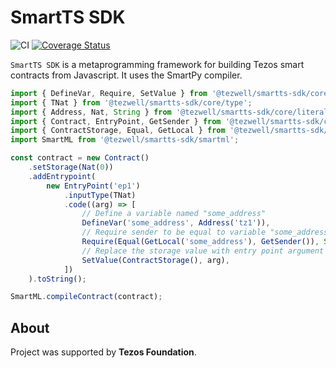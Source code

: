 # SmartTS SDK
![CI](https://github.com/RomarQ/smartts-sdk/workflows/CI/badge.svg)
[![Coverage Status](https://coveralls.io/repos/github/RomarQ/smartts-sdk/badge.svg?branch=main)](https://coveralls.io/github/RomarQ/smartts-sdk?branch=main)

`SmartTS SDK` is a metaprogramming framework for building Tezos smart contracts from Javascript. It uses the SmartPy compiler.

```js
import { DefineVar, Require, SetValue } from '@tezwell/smartts-sdk/core/command';
import { TNat } from '@tezwell/smartts-sdk/core/type';
import { Address, Nat, String } from '@tezwell/smartts-sdk/core/literal';
import { Contract, EntryPoint, GetSender } from '@tezwell/smartts-sdk/core';
import { ContractStorage, Equal, GetLocal } from '@tezwell/smartts-sdk/core/expression';
import SmartML from '@tezwell/smartts-sdk/smartml';

const contract = new Contract()
    .setStorage(Nat(0))
    .addEntrypoint(
        new EntryPoint('ep1')
            .inputType(TNat)
            .code((arg) => [
                // Define a variable named "some_address"
                DefineVar('some_address', Address('tz1')),
                // Require sender to be equal to variable "some_address", otherwise fail with "Not Admin!"
                Require(Equal(GetLocal('some_address'), GetSender()), String('Not Admin!')),
                // Replace the storage value with entry point argument
                SetValue(ContractStorage(), arg),
            ])
    ).toString();

SmartML.compileContract(contract);
```

## **About**

Project was supported by **Tezos Foundation**.
